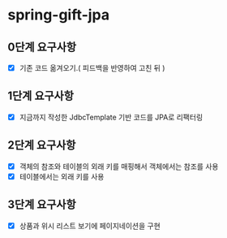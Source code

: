 # spring-gift-jpa

## 0단계 요구사항
- [x]  기존 코드 옮겨오기.( 피드백을 반영하여 고친 뒤 )

## 1단계 요구사항
- [x] 지금까지 작성한 JdbcTemplate 기반 코드를 JPA로 리팩터링


## 2단계 요구사항
- [x] 객체의 참조와 테이블의 외래 키를 매핑해서 객체에서는 참조를 사용
- [x]  테이블에서는 외래 키를 사용

## 3단계 요구사항
- [x] 상품과 위시 리스트 보기에 페이지네이션을 구현
